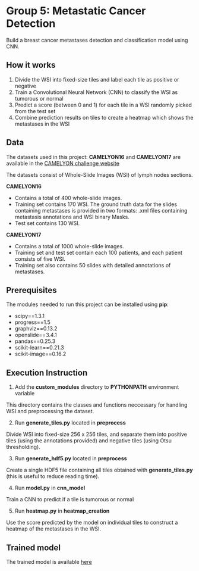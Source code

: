 # Group 5: Metastatic Cancer Detection

Build a breast cancer metastases detection and classification model using CNN.

## How it works 
1. Divide the WSI into fixed-size tiles and label each tile as positive or negative 
2. Train a Convolutional Neural Network (CNN) to classify the WSI as tumorous or normal
3. Predict a score (between 0 and 1) for each tile in a WSI randomly picked from the test set
4. Combine prediction results on tiles to create a heatmap which shows the metastases in the WSI

## Data
The datasets used in this project: **CAMELYON16** and **CAMELYON17** are available in the [CAMELYON challenge website](https://camelyon17.grand-challenge.org/Data/) 

The datasets consist of Whole-Slide Images (WSI) of lymph nodes sections.

**CAMELYON16** 
- Contains a total of 400 whole-slide images.
- Training set contains 170 WSI. The ground truth data for the slides containing metastases is provided in two formats: .xml files containing metastasis annotations and WSI binary Masks.
- Test set contains 130 WSI.

**CAMELYON17**
- Contains a total of 1000 whole-slide images.
- Training set and test set contain each 100 patients, and each patient consists of five WSI.
- Training set also contains 50 slides with detailed annotations of metastases.


## Prerequisites 
The modules needed to run this project can be installed using **pip**: 
- scipy==1.3.1
- progress==1.5
- graphviz==0.13.2
- openslide==3.4.1
- pandas==0.25.3
- scikit-learn==0.21.3
- scikit-image==0.16.2



## Execution Instruction

1. Add the **custom_modules** directory to **PYTHONPATH** environment variable

This directory contains the classes and functions neccessary for handling WSI and preprocessing the dataset. 

2. Run **generate_tiles.py** located in **preprocess**

Divide WSI into fixed-size 256 x 256 tiles, and separate them into positive tiles (using the annotations provided) and negative tiles (using Otsu thresholding). 

3. Run **generate_hdf5.py** located in **preprocess**

Create a single HDF5 file containing all tiles obtained with **generate_tiles.py** (this is useful to reduce reading time). 

4. Run **model.py** in **cnn_model**

Train a CNN to predict if a tile is tumorous or normal 

5. Run **heatmap.py** in **heatmap_creation**

Use the score predicted by the model on individual tiles to construct a heatmap of the metastases in the WSI. 

## Trained model

The trained model is available [here](https://drive.google.com/file/d/1gtrDGWj3auGixQlNfFVR5JO0AqnZeFK1/view?usp=sharing)
